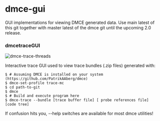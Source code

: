 # dmce-gui
GUI implementations for viewing DMCE generated data. Use main latest of this git together with master latest of the dmce git until the upcoming 2.0 release.

### dmcetraceGUI

![dmce-trace-threads](https://github.com/PatrikAAberg/dmce-gui/assets/22773714/f988f245-47c3-4580-9950-c6d483281fac)


Interactive trace GUI used to view trace bundles (.zip files) generated with:

    $ # Assuming DMCE is installed on your system (https://github.com/PatrikAAberg/dmce)
    $ dmce-set-profile trace-mc
    $ cd path-to-git
    $ dmce
    $ # Build and execute program here
    $ dmce-trace --bundle [trace buffer file] [ probe references file] [code tree]

If confusion hits you, --help switches are available for most dmce utilities!
